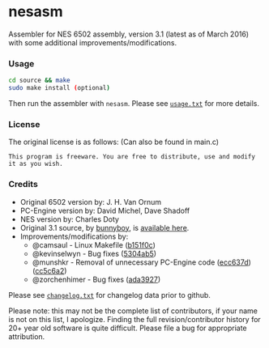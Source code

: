 # nesasm
Assembler for NES 6502 assembly, version 3.1 (latest as of March 2016) with some additional improvements/modifications.

### Usage
```bash
cd source && make
sudo make install (optional)
```

Then run the assembler with `nesasm`.  Please see [`usage.txt`](https://raw.githubusercontent.com/bunder2015/nesasm/master/usage.txt) for more details.

### License
The original license is as follows: (Can also be found in main.c)

`This program is freeware. You are free to distribute, use and modify it as you wish.`

### Credits
* Original 6502 version by: J. H. Van Ornum
* PC-Engine version by: David Michel, Dave Shadoff
* NES version by: Charles Doty
* Original 3.1 source, by [bunnyboy](http://nintendoage.com/index.cfm?FuseAction=Users.Home&User=bunnyboy), is [available here](http://www.nespowerpak.com/nesasm/nesasmsrc.zip).
* Improvements/modifications by:
	* @camsaul - Linux Makefile ([b151f0c](https://github.com/camsaul/nesasm/commit/b151f0c7cbfaa63690c8a72fdf59c75551878be6))
	* @kevinselwyn - Bug fixes ([5304ab5](https://github.com/kevinselwyn/nesasm/commit/5304ab54b211720f88872911a01827d8bbdef3d5))
	* @munshkr - Removal of unnecessary PC-Engine code ([ecc637d](https://github.com/munshkr/nesasm/commit/ecc637dc139b61cfd62d61cbb1aef0207d22f8db)) ([cc5c6a2](https://github.com/munshkr/nesasm/commit/cc5c6a25d0002ff51ea1d133633c4bf8325dcae4))
	* @zorchenhimer - Bug fixes ([ada3927](https://github.com/zorchenhimer/nesasm/commit/ada392793175ab625d7641f1bcfefa68c47d246f))

Please see [`changelog.txt`](https://raw.githubusercontent.com/bunder2015/nesasm/master/changelog.txt) for changelog data prior to github.

Please note: this may not be the complete list of contributors, if your name is not on this list, I apologize.  Finding the full revision/contributor history for 20+ year old software is quite difficult.  Please file a bug for appropriate attribution.
